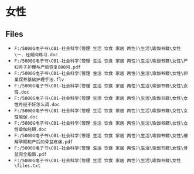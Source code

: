 # 女性

## Files

- `F:/5000G电子书\C01-社会科学(管理 生活 饮食 家居 两性)\生活\瑜伽书籍\女性\一、经期间练习.doc`
- `F:/5000G电子书\C01-社会科学(管理 生活 饮食 家居 两性)\生活\瑜伽书籍\女性\产妇月子护理与产后恢复800问.pdf`
- `F:/5000G电子书\C01-社会科学(管理 生活 饮食 家居 两性)\生活\瑜伽书籍\女性\卵巢保养基础护理手法.flv`
- `F:/5000G电子书\C01-社会科学(管理 生活 饮食 家居 两性)\生活\瑜伽书籍\女性\女性.doc`
- `F:/5000G电子书\C01-社会科学(管理 生活 饮食 家居 两性)\生活\瑜伽书籍\女性\女性月经不好怎么调.doc`
- `F:/5000G电子书\C01-社会科学(管理 生活 饮食 家居 两性)\生活\瑜伽书籍\女性\女性瑜伽.doc`
- `F:/5000G电子书\C01-社会科学(管理 生活 饮食 家居 两性)\生活\瑜伽书籍\女性\女性瑜伽经期.doc`
- `F:/5000G电子书\C01-社会科学(管理 生活 饮食 家居 两性)\生活\瑜伽书籍\女性\缓解孕期和产后的骨盆疼痛.pdf`
- `F:/5000G电子书\C01-社会科学(管理 生活 饮食 家居 两性)\生活\瑜伽书籍\女性\骨盆完全指南.pdf`
- `F:/5000G电子书\C01-社会科学(管理 生活 饮食 家居 两性)\生活\瑜伽书籍\女性\files.txt`
